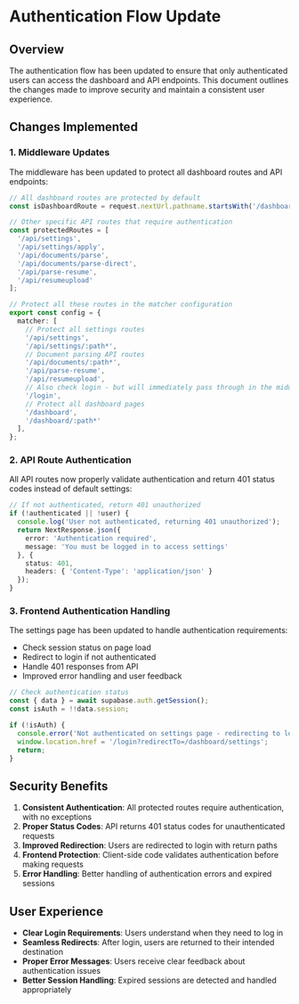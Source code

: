 # Authentication Flow Update

## Overview

The authentication flow has been updated to ensure that only authenticated users can access the dashboard and API endpoints. This document outlines the changes made to improve security and maintain a consistent user experience.

## Changes Implemented

### 1. Middleware Updates

The middleware has been updated to protect all dashboard routes and API endpoints:

```typescript
// All dashboard routes are protected by default
const isDashboardRoute = request.nextUrl.pathname.startsWith('/dashboard');

// Other specific API routes that require authentication
const protectedRoutes = [
  '/api/settings',
  '/api/settings/apply',
  '/api/documents/parse',
  '/api/documents/parse-direct',
  '/api/parse-resume',
  '/api/resumeupload'
];

// Protect all these routes in the matcher configuration
export const config = {
  matcher: [
    // Protect all settings routes
    '/api/settings',
    '/api/settings/:path*',
    // Document parsing API routes
    '/api/documents/:path*',
    '/api/parse-resume',
    '/api/resumeupload',
    // Also check login - but will immediately pass through in the middleware
    '/login',
    // Protect all dashboard pages
    '/dashboard',
    '/dashboard/:path*'
  ],
};
```

### 2. API Route Authentication

All API routes now properly validate authentication and return 401 status codes instead of default settings:

```typescript
// If not authenticated, return 401 unauthorized
if (!authenticated || !user) {
  console.log('User not authenticated, returning 401 unauthorized');
  return NextResponse.json({ 
    error: 'Authentication required',
    message: 'You must be logged in to access settings'
  }, { 
    status: 401,
    headers: { 'Content-Type': 'application/json' }
  });
}
```

### 3. Frontend Authentication Handling

The settings page has been updated to handle authentication requirements:

- Check session status on page load
- Redirect to login if not authenticated
- Handle 401 responses from API
- Improved error handling and user feedback

```typescript
// Check authentication status
const { data } = await supabase.auth.getSession();
const isAuth = !!data.session;

if (!isAuth) {
  console.error('Not authenticated on settings page - redirecting to login');
  window.location.href = '/login?redirectTo=/dashboard/settings';
  return;
}
```

## Security Benefits

1. **Consistent Authentication**: All protected routes require authentication, with no exceptions
2. **Proper Status Codes**: API returns 401 status codes for unauthenticated requests
3. **Improved Redirection**: Users are redirected to login with return paths
4. **Frontend Protection**: Client-side code validates authentication before making requests
5. **Error Handling**: Better handling of authentication errors and expired sessions

## User Experience

- **Clear Login Requirements**: Users understand when they need to log in
- **Seamless Redirects**: After login, users are returned to their intended destination
- **Proper Error Messages**: Users receive clear feedback about authentication issues
- **Better Session Handling**: Expired sessions are detected and handled appropriately